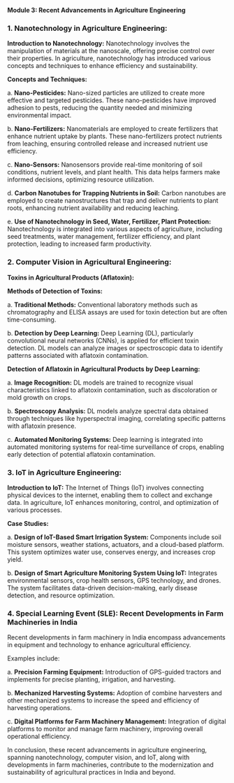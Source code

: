 **Module 3: Recent Advancements in Agriculture Engineering**

### **1. Nanotechnology in Agriculture Engineering:**

**Introduction to Nanotechnology:**
Nanotechnology involves the manipulation of materials at the nanoscale, offering precise control over their properties. In agriculture, nanotechnology has introduced various concepts and techniques to enhance efficiency and sustainability.

**Concepts and Techniques:**

a. **Nano-Pesticides:**
   Nano-sized particles are utilized to create more effective and targeted pesticides. These nano-pesticides have improved adhesion to pests, reducing the quantity needed and minimizing environmental impact.

b. **Nano-Fertilizers:**
   Nanomaterials are employed to create fertilizers that enhance nutrient uptake by plants. These nano-fertilizers protect nutrients from leaching, ensuring controlled release and increased nutrient use efficiency.

c. **Nano-Sensors:**
   Nanosensors provide real-time monitoring of soil conditions, nutrient levels, and plant health. This data helps farmers make informed decisions, optimizing resource utilization.

d. **Carbon Nanotubes for Trapping Nutrients in Soil:**
   Carbon nanotubes are employed to create nanostructures that trap and deliver nutrients to plant roots, enhancing nutrient availability and reducing leaching.

e. **Use of Nanotechnology in Seed, Water, Fertilizer, Plant Protection:**
   Nanotechnology is integrated into various aspects of agriculture, including seed treatments, water management, fertilizer efficiency, and plant protection, leading to increased farm productivity.

### **2. Computer Vision in Agricultural Engineering:**

**Toxins in Agricultural Products (Aflatoxin):**

**Methods of Detection of Toxins:**

a. **Traditional Methods:**
   Conventional laboratory methods such as chromatography and ELISA assays are used for toxin detection but are often time-consuming.

b. **Detection by Deep Learning:**
   Deep Learning (DL), particularly convolutional neural networks (CNNs), is applied for efficient toxin detection. DL models can analyze images or spectroscopic data to identify patterns associated with aflatoxin contamination.

**Detection of Aflatoxin in Agricultural Products by Deep Learning:**

a. **Image Recognition:**
   DL models are trained to recognize visual characteristics linked to aflatoxin contamination, such as discoloration or mold growth on crops.

b. **Spectroscopy Analysis:**
   DL models analyze spectral data obtained through techniques like hyperspectral imaging, correlating specific patterns with aflatoxin presence.

c. **Automated Monitoring Systems:**
   Deep learning is integrated into automated monitoring systems for real-time surveillance of crops, enabling early detection of potential aflatoxin contamination.

### **3. IoT in Agriculture Engineering:**

**Introduction to IoT:**
   The Internet of Things (IoT) involves connecting physical devices to the internet, enabling them to collect and exchange data. In agriculture, IoT enhances monitoring, control, and optimization of various processes.

**Case Studies:**

a. **Design of IoT-Based Smart Irrigation System:**
   Components include soil moisture sensors, weather stations, actuators, and a cloud-based platform. This system optimizes water use, conserves energy, and increases crop yield.

b. **Design of Smart Agriculture Monitoring System Using IoT:**
   Integrates environmental sensors, crop health sensors, GPS technology, and drones. The system facilitates data-driven decision-making, early disease detection, and resource optimization.

### **4. Special Learning Event (SLE): Recent Developments in Farm Machineries in India**

   Recent developments in farm machinery in India encompass advancements in equipment and technology to enhance agricultural efficiency.

   Examples include:

   a. **Precision Farming Equipment:**
      Introduction of GPS-guided tractors and implements for precise planting, irrigation, and harvesting.

   b. **Mechanized Harvesting Systems:**
      Adoption of combine harvesters and other mechanized systems to increase the speed and efficiency of harvesting operations.

   c. **Digital Platforms for Farm Machinery Management:**
      Integration of digital platforms to monitor and manage farm machinery, improving overall operational efficiency.

In conclusion, these recent advancements in agriculture engineering, spanning nanotechnology, computer vision, and IoT, along with developments in farm machineries, contribute to the modernization and sustainability of agricultural practices in India and beyond.